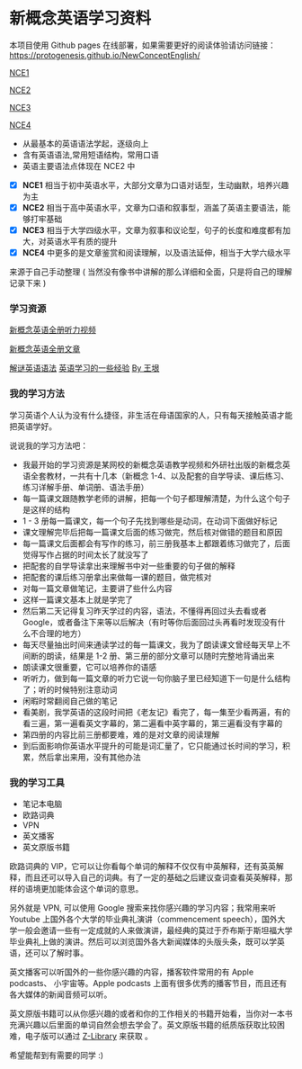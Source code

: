 # 新概念英语学习资料

本项目使用 Github pages 在线部署，如果需要更好的阅读体验请访问链接：https://protogenesis.github.io/NewConceptEnglish/



[NCE1](./NCE1.md)

[NCE2](./NCE2.md)

[NCE3](./NCE3.md)

[NCE4](./NCE4.md)



- 从最基本的英语语法学起，逐级向上
- 含有英语语法,常用短语结构，常用口语
- 英语主要语法点体现在 NCE2 中 

- [x]  **NCE1** 相当于初中英语水平，大部分文章为口语对话型，生动幽默，培养兴趣为主
- [x]  **NCE2** 相当于高中英语水平，文章为口语和叙事型，涵盖了英语主要语法，能够打牢基础
- [x]  **NCE3** 相当于大学四级水平，文章为叙事和议论型，句子的长度和难度都有加大，对英语水平有质的提升
- [x]  **NCE4** 中更多的是文章鉴赏和阅读理解，以及语法延伸，相当于大学六级水平

来源于自己手动整理 ( 当然没有像书中讲解的那么详细和全面，只是将自己的理解记录下来 ) 



### 学习资源

[新概念英语全册听力视频](http://newconceptenglish.com)

[新概念英语全册文章](http://www.cs.toronto.edu/~yuana/new_concept_english.html)

[解谜英语语法](http://www.yinwang.org/blog-cn/2018/11/23/grammar)    [英语学习的一些经验](http://www.yinwang.org/blog-cn/2020/03/06/english-learning-tips)     [By 王垠](http://www.yinwang.org)



### 我的学习方法

学习英语个人认为没有什么捷径，非生活在母语国家的人，只有每天接触英语才能把英语学好。

说说我的学习方法吧：

- 我最开始的学习资源是某网校的新概念英语教学视频和外研社出版的新概念英语全套教材，一共有十几本（新概念 1-4、以及配套的自学导读、课后练习、练习详解手册、单词册、语法手册）
- 每一篇课文跟随教学老师的讲解，把每一个句子都理解清楚，为什么这个句子是这样的结构
- 1 - 3 册每一篇课文，每一个句子先找到哪些是动词，在动词下面做好标记
- 课文理解完毕后把每一篇课文后面的练习做完，然后核对做错的题目和原因
- 每一篇课文后面都会有写作的练习，前三册我基本上都跟着练习做完了，后面觉得写作占据的时间太长了就没写了
- 把配套的自学导读拿出来理解书中对一些重要的句子做的解释
- 把配套的课后练习册拿出来做每一课的题目，做完核对
- 对每一篇文章做笔记，主要讲了些什么内容
- 这样一篇课文基本上就是学完了
- 然后第二天记得复习昨天学过的内容，语法，不懂得再回过头去看或者 Google，或者备注下来等以后解决（有时等你后面回过头再看时发现没有什么不合理的地方）
- 每天尽量抽出时间来通读学过的每一篇课文，我为了朗读课文曾经每天早上不间断的朗读，结果是 1-2 册、第三册的部分文章可以随时完整地背诵出来
- 朗读课文很重要，它可以培养你的语感
- 听听力，做到每一篇文章的听力它说一句你脑子里已经知道下一句是什么结构了；听的时候特别注意动词
- 闲暇时常翻阅自己做的笔记
- 看美剧，我学英语的这段时间把《老友记》看完了，每一集至少看两遍，有的看三遍，第一遍看英文字幕的，第二遍看中英字幕的，第三遍看没有字幕的
- 第四册的内容比前三册都要难，难的是对文章的阅读理解
- 到后面影响你英语水平提升的可能是词汇量了，它只能通过长时间的学习，积累，然后拿出来用，没有其他办法



### 我的学习工具

- 笔记本电脑
- 欧路词典
- VPN
- 英文播客
- 英文原版书籍



 欧路词典的 VIP，它可以让你看每个单词的解释不仅仅有中英解释，还有英英解释，而且还可以导入自己的词典。有了一定的基础之后建议查词查看英英解释，那样的语境更加能体会这个单词的意思。



另外就是 VPN, 可以使用 Google 搜索来找你感兴趣的学习内容；我常用来听 Youtube 上国外各个大学的毕业典礼演讲（commencement speech），国外大学一般会邀请一些有一定成就的人来做演讲，最经典的莫过于乔布斯于斯坦福大学毕业典礼上做的演讲。然后可以浏览国外各大新闻媒体的头版头条，既可以学英语，还可以了解时事。



英文播客可以听国外的一些你感兴趣的内容，播客软件常用的有 Apple podcasts、 小宇宙等。Apple podcasts 上面有很多优秀的播客节目，而且还有各大媒体的新闻音频可以听。



英文原版书籍可以从你感兴趣的或者和你的工作相关的书籍开始看，当你对一本书充满兴趣以后里面的单词自然会想去学会了。英文原版书籍的纸质版获取比较困难，电子版可以通过 [Z-Library](https://singlelogin.re/) 来获取 。



希望能帮到有需要的同学 :)

